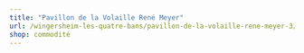 ```yaml
---
title: "Pavillon de la Volaille René Meyer"
url: /wingersheim-les-quatre-bans/pavillon-de-la-volaille-rene-meyer-3/
shop: commodité
---
```

